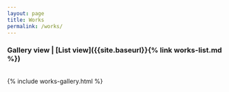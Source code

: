 ```yaml
---
layout: page
title: Works
permalink: /works/
---
```


### Gallery view | [List view]({{site.baseurl}}{% link works-list.md %})
<br>
{% include works-gallery.html %}
